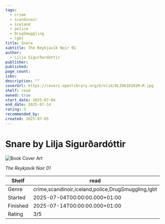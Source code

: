 ```yaml
---
tags:
  - crime
  - scandinoir
  - iceland
  - police
  - DrugSmuggling
  - lgbt
title: Snare
subtitle: The Reykjavik Noir 01
author:
  - Lilja Sigurðardóttir
publisher: 
published: 
page_count: 
isbn: 
description: ""
coverUrl: https://covers.openlibrary.org/b/olid/OL39610101M-M.jpg
shelf: read
owned: true
start_date: 2025-07-04
end_date: 2025-07-14
rating: 3
recommended_by: 
created: 2025-07-05
---
```


# Snare by Lilja Sigurðardóttir

![Book Cover Art](https://covers.openlibrary.org/b/olid/OL39610101M-M.jpg)

_The Reykjavik Noir 01_

| Shelf | read |
| --- | --- |
| Genre | crime,scandinoir,iceland,police,DrugSmuggling,lgbt |
| Started | 2025-07-04T00:00:00.000+01:00 |
| Finished | 2025-07-14T00:00:00.000+01:00 |
| Rating | 3/5 |

